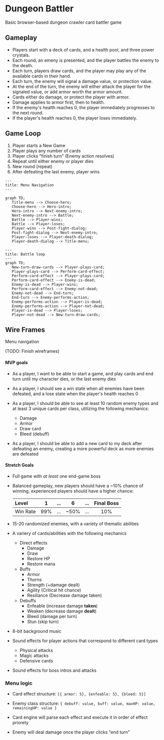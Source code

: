 # Dungeon Battler
Basic browser-based dungeon crawler card battler game

## Gameplay
- Players start with a deck of cards, and a health pool, and three power crystals.
- Each round, an emeny is presented, and the player battles the enemy to the death.
- Each turn, players draw cards, and the player may play any of the available cards in their hand.
- Each turn, the enemy will signal a damage value, or protection value.
- At the end of the turn, the enemy will either attack the player for the signaled value, or add armor worth the armor amount.
- Cards either do damage, or protect the player with armor.
- Damage applies to armor first, then to health.
- If the enemy's health reaches 0, the player immediately progresses to the next round.
- If the player's health reaches 0, the player loses immediately.

## Game Loop

1. Player starts a New Game  
2. Player plays any number of cards
3. Player clicks "finish turn" (Enemy action resolves)
4. Repeat until either enemy or player dies
5. New round (repeat)
6. After defeating the last enemy, player wins


```mermaid
---
title: Menu Navigation
---

graph TD;
   Title-menu --> Choose-hero;
   Choose-hero --> Hero-intro;
   Hero-intro --> Next-enemy-intro;
   Next-enemy-intro --> Battle;
   Battle --> Player-wins;
   Battle --> Player-loses;
   Player-wins --> Post-fight-dialog;
   Post-fight-dialog --> Next-enemy-intro;
   Player-loses --> Player-death-dialog;
   Player-death-dialog --> Title-menu;
```

```mermaid
---
title: Battle loop
---
graph TD;
   New-turn-draw-cards --> Player-plays-card;
   Player-plays-card --> Perform-card-effect; 
   Perform-card-effect --> Player-plays-card;
   Perform-card-effect --> Enemy-is-dead;
   Enemy-is-dead --> Player-wins;
   Perform-card-effect --> Enemy-not-dead;
   Enemy-not-dead --> End-turn;
   End-turn --> Enemy-performs-action;
   Enemy-performs-action --> Player-is-dead;
   Enemy-performs-action --> Player-not-dead;
   Player-is-dead --> Player-loses;
   Player-not-dead --> New-turn-draw-cards;
```


## Wire Frames

Menu navigation

 (TODO: Finish wireframes)

#### MVP goals

* As a player, I want to be able to start a game, and play cards and end turn until my character dies, or the last enemy dies

* As a player, I should see a win state when all enemies have been defeated, and a lose state when the player's health reaches 0 

* As a player, I should be able to see at least 10 random enemy types and at least 3 unique cards per class, utilizing the following mechanics:
     - Damage
     - Armor
     - Draw card
     - Bleed (debuff)

* As a player, I should be able to add a new card to my deck after defeating an enemy, creating a more powerful deck as more enemies are defeated

#### Stretch Goals

* Full game with *at least* one end-game boss
  
* Balanced gameplay, new players should have a ~10% chance of winning, experienced players should have a higher chance:

   | Level           | 1    | ... |  6  | ... |  Final Boss  |
   | :-------------- | :--: | :-: | :-: | :-: | :----------: |
   | Win Rate        | 99%  | ... | ~50% | ... | 10%          |

* 15-20 randomized enemies, with a variety of thematic abilities

* A variery of cards/abilities with the following mechanics
   - Direct effects
        - Damage
        - Draw
        - Restore HP
        - Restore mana   
   - Buffs
        - Armor
        - Thorns
        - Strength (+damage dealt)
        - Agility (Critical hit chance)
        - Resiliance (Decrease damage taken)   
   - Debuffs
        - Enfeable (increase damage **taken**)
        - Weaken (decrease damage **dealt**)
        - Bleed (damage per turn)
        - Stun (skip turn)

* 8-bit background music
  
* Sound effects for player actions that correspond to different card types
   - Physical attacks
   - Magic attacks
   - Defensive cards
   
* Sound effects for boss intros and attacks

### Menu logic

   * Card effect structure: `[{ armor: 5}, {enfeable: 5}, {bleed: 5}]`

   * Enemy class structure: `{ debuff: value, buff: value, maxHP: value, remainingHP: value }`

   * Card engine will parse each effect and execute it in order of effect priorety

   * Enemy will deal damage once the player clicks "end turn"


